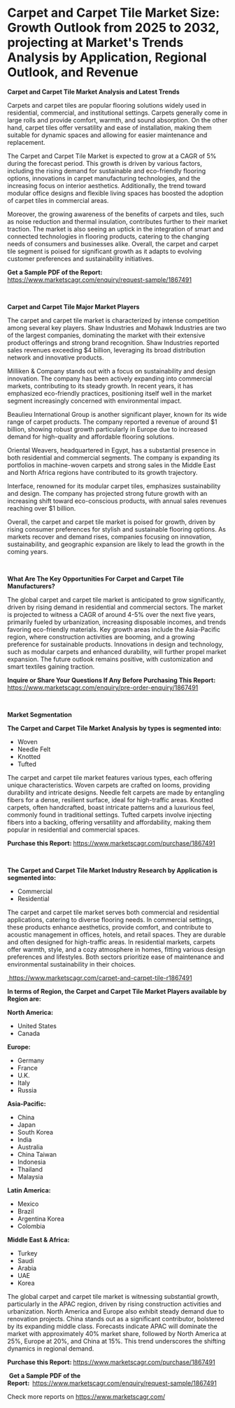 <p><h1>Carpet and Carpet Tile Market Size: Growth Outlook from 2025 to 2032, projecting at Market's Trends Analysis by Application, Regional Outlook, and Revenue</h1></p><p><strong>Carpet and Carpet Tile Market Analysis and Latest Trends</strong></p>
<p><p>Carpets and carpet tiles are popular flooring solutions widely used in residential, commercial, and institutional settings. Carpets generally come in large rolls and provide comfort, warmth, and sound absorption. On the other hand, carpet tiles offer versatility and ease of installation, making them suitable for dynamic spaces and allowing for easier maintenance and replacement.</p><p>The Carpet and Carpet Tile Market is expected to grow at a CAGR of 5% during the forecast period. This growth is driven by various factors, including the rising demand for sustainable and eco-friendly flooring options, innovations in carpet manufacturing technologies, and the increasing focus on interior aesthetics. Additionally, the trend toward modular office designs and flexible living spaces has boosted the adoption of carpet tiles in commercial areas. </p><p>Moreover, the growing awareness of the benefits of carpets and tiles, such as noise reduction and thermal insulation, contributes further to their market traction. The market is also seeing an uptick in the integration of smart and connected technologies in flooring products, catering to the changing needs of consumers and businesses alike. Overall, the carpet and carpet tile segment is poised for significant growth as it adapts to evolving customer preferences and sustainability initiatives.</p></p>
<p><strong>Get a Sample PDF of the Report:&nbsp;</strong> <a href="https://www.marketscagr.com/enquiry/request-sample/1867491?utm_campaign=2637&utm_medium=2&utm_source=Github&utm_content=ia&utm_term=05042025&utm_id=carpet-and-carpet-tile">https://www.marketscagr.com/enquiry/request-sample/1867491</a></p>
<p>&nbsp;</p>
<p><strong>Carpet and Carpet Tile Major Market Players</strong></p>
<p><p>The carpet and carpet tile market is characterized by intense competition among several key players. Shaw Industries and Mohawk Industries are two of the largest companies, dominating the market with their extensive product offerings and strong brand recognition. Shaw Industries reported sales revenues exceeding $4 billion, leveraging its broad distribution network and innovative products.</p><p>Milliken & Company stands out with a focus on sustainability and design innovation. The company has been actively expanding into commercial markets, contributing to its steady growth. In recent years, it has emphasized eco-friendly practices, positioning itself well in the market segment increasingly concerned with environmental impact.</p><p>Beaulieu International Group is another significant player, known for its wide range of carpet products. The company reported a revenue of around $1 billion, showing robust growth particularly in Europe due to increased demand for high-quality and affordable flooring solutions.</p><p>Oriental Weavers, headquartered in Egypt, has a substantial presence in both residential and commercial segments. The company is expanding its portfolios in machine-woven carpets and strong sales in the Middle East and North Africa regions have contributed to its growth trajectory.</p><p>Interface, renowned for its modular carpet tiles, emphasizes sustainability and design. The company has projected strong future growth with an increasing shift toward eco-conscious products, with annual sales revenues reaching over $1 billion.</p><p>Overall, the carpet and carpet tile market is poised for growth, driven by rising consumer preferences for stylish and sustainable flooring options. As markets recover and demand rises, companies focusing on innovation, sustainability, and geographic expansion are likely to lead the growth in the coming years.</p></p>
<p>&nbsp;</p>
<p><strong>What Are The Key Opportunities For Carpet and Carpet Tile Manufacturers?</strong></p>
<p><p>The global carpet and carpet tile market is anticipated to grow significantly, driven by rising demand in residential and commercial sectors. The market is projected to witness a CAGR of around 4-5% over the next five years, primarily fueled by urbanization, increasing disposable incomes, and trends favoring eco-friendly materials. Key growth areas include the Asia-Pacific region, where construction activities are booming, and a growing preference for sustainable products. Innovations in design and technology, such as modular carpets and enhanced durability, will further propel market expansion. The future outlook remains positive, with customization and smart textiles gaining traction.</p></p>
<p><strong>Inquire or Share Your Questions If Any Before Purchasing This Report:</strong> <a href="https://www.marketscagr.com/enquiry/pre-order-enquiry/1867491?utm_campaign=2637&utm_medium=2&utm_source=Github&utm_content=ia&utm_term=05042025&utm_id=carpet-and-carpet-tile">https://www.marketscagr.com/enquiry/pre-order-enquiry/1867491</a></p>
<p>&nbsp;</p>
<p><strong>Market Segmentation</strong></p>
<p><strong>The Carpet and Carpet Tile Market Analysis by types is segmented into:</strong></p>
<p><ul><li>Woven</li><li>Needle Felt</li><li>Knotted</li><li>Tufted</li></ul></p>
<p><p>The carpet and carpet tile market features various types, each offering unique characteristics. Woven carpets are crafted on looms, providing durability and intricate designs. Needle felt carpets are made by entangling fibers for a dense, resilient surface, ideal for high-traffic areas. Knotted carpets, often handcrafted, boast intricate patterns and a luxurious feel, commonly found in traditional settings. Tufted carpets involve injecting fibers into a backing, offering versatility and affordability, making them popular in residential and commercial spaces.</p></p>
<p><strong>Purchase this Report:&nbsp;</strong><a href="https://www.marketscagr.com/purchase/1867491?utm_campaign=2637&utm_medium=2&utm_source=Github&utm_content=ia&utm_term=05042025&utm_id=carpet-and-carpet-tile">https://www.marketscagr.com/purchase/1867491</a></p>
<p>&nbsp;</p>
<p><strong>The Carpet and Carpet Tile Market Industry Research by Application is segmented into:</strong></p>
<p><ul><li>Commercial</li><li>Residential</li></ul></p>
<p><p>The carpet and carpet tile market serves both commercial and residential applications, catering to diverse flooring needs. In commercial settings, these products enhance aesthetics, provide comfort, and contribute to acoustic management in offices, hotels, and retail spaces. They are durable and often designed for high-traffic areas. In residential markets, carpets offer warmth, style, and a cozy atmosphere in homes, fitting various design preferences and lifestyles. Both sectors prioritize ease of maintenance and environmental sustainability in their choices.</p></p>
<p><a href="https://www.marketscagr.com/carpet-and-carpet-tile-r1867491?utm_campaign=2637&utm_medium=2&utm_source=Github&utm_content=ia&utm_term=05042025&utm_id=carpet-and-carpet-tile">&nbsp;https://www.marketscagr.com/carpet-and-carpet-tile-r1867491</a></p>
<p><strong>In terms of Region, the Carpet and Carpet Tile Market Players available by Region are:</strong></p>
<p>
    <p> <strong> North America: </strong>
        <ul>
            <li>United States</li>
            <li>Canada</li>
        </ul>
        </p> 
    <p> <strong> Europe: </strong>
        <ul>
            <li>Germany</li>
            <li>France</li>
            <li>U.K.</li>
            <li>Italy</li>
            <li>Russia</li>
        </ul>
        </p> 
    <p> <strong> Asia-Pacific: </strong>
        <ul>
            <li>China</li>
            <li>Japan</li>
            <li>South Korea</li>
            <li>India</li>
            <li>Australia</li>
            <li>China Taiwan</li>
            <li>Indonesia</li>
            <li>Thailand</li>
            <li>Malaysia</li>
        </ul>
        </p> 
    <p> <strong> Latin America: </strong>
        <ul>
            <li>Mexico</li>
            <li>Brazil</li>
            <li>Argentina Korea</li>
            <li>Colombia</li>
        </ul>
        </p> 
    <p> <strong> Middle East & Africa: </strong>
        <ul>
            <li>Turkey</li>
            <li>Saudi</li>
            <li>Arabia</li>
            <li>UAE</li>
            <li>Korea</li>
        </ul>
    </p>
    </p>
<p><p>The global carpet and carpet tile market is witnessing substantial growth, particularly in the APAC region, driven by rising construction activities and urbanization. North America and Europe also exhibit steady demand due to renovation projects. China stands out as a significant contributor, bolstered by its expanding middle class. Forecasts indicate APAC will dominate the market with approximately 40% market share, followed by North America at 25%, Europe at 20%, and China at 15%. This trend underscores the shifting dynamics in regional demand.</p></p>
<p><strong>Purchase this Report: </strong><a href="https://www.marketscagr.com/purchase/1867491?utm_campaign=2637&utm_medium=2&utm_source=Github&utm_content=ia&utm_term=05042025&utm_id=carpet-and-carpet-tile">https://www.marketscagr.com/purchase/1867491</a></p>
<p>&nbsp;<strong>Get a Sample PDF of the Report:&nbsp;&nbsp;</strong><a href="https://www.marketscagr.com/enquiry/request-sample/1867491?utm_campaign=2637&utm_medium=2&utm_source=Github&utm_content=ia&utm_term=05042025&utm_id=carpet-and-carpet-tile">https://www.marketscagr.com/enquiry/request-sample/1867491</a></p>
<p><strong></strong></p>
<p>Check more reports on <a href="https://www.marketscagr.com/?utm_campaign=2637&utm_medium=2&utm_source=Github&utm_content=ia&utm_term=05042025&utm_id=carpet-and-carpet-tile">https://www.marketscagr.com/</a></p>